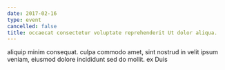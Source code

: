 ```yaml
---
date: 2017-02-16
type: event
cancelled: false
title: occaecat consectetur voluptate reprehenderit Ut dolor aliqua.
---
```

aliquip minim consequat. culpa commodo amet, sint nostrud in velit ipsum veniam, eiusmod dolore incididunt sed do mollit. ex Duis